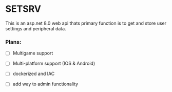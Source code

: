 # SETSRV
This is an asp.net 8.0 web api thats primary function is to get and store user settings and peripheral data.

### Plans:
- [ ] Multigame support
- [ ] Multi-platform support (IOS & Android)
- [ ] dockerized and IAC
- [ ] add way to admin functionality

